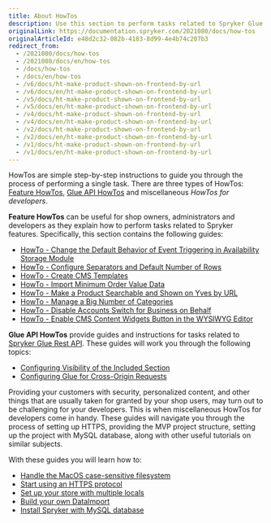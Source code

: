 ```yaml
---
title: About HowTos
description: Use this section to perform tasks related to Spryker Glue Rest API and Spryker features
originalLink: https://documentation.spryker.com/2021080/docs/how-tos
originalArticleId: e48d2c32-082b-4183-8d99-4e4b74c207b3
redirect_from:
  - /2021080/docs/how-tos
  - /2021080/docs/en/how-tos
  - /docs/how-tos
  - /docs/en/how-tos
  - /v6/docs/ht-make-product-shown-on-frontend-by-url
  - /v6/docs/en/ht-make-product-shown-on-frontend-by-url
  - /v5/docs/ht-make-product-shown-on-frontend-by-url
  - /v5/docs/en/ht-make-product-shown-on-frontend-by-url
  - /v4/docs/ht-make-product-shown-on-frontend-by-url
  - /v4/docs/en/ht-make-product-shown-on-frontend-by-url
  - /v2/docs/ht-make-product-shown-on-frontend-by-url
  - /v2/docs/en/ht-make-product-shown-on-frontend-by-url
  - /v1/docs/ht-make-product-shown-on-frontend-by-url
  - /v1/docs/en/ht-make-product-shown-on-frontend-by-url
---
```


HowTos are simple step-by-step instructions to guide you through the process of performing a single task. There are three types of HowTos: [Feature HowTos](/docs/scos/dev/tutorials-and-howtos/{{page.version}}/howtos/feature-howtos/feature-howtos.html), [Glue API HowTos](/docs/scos/dev/tutorials-and-howtos/{{page.version}}/howtos/glue-api-howtos/glue-api-howtos.html) and miscellaneous _HowTos for developers_.

**Feature HowTos** can be useful for shop owners, administrators and developers as they explain how to perform tasks related to Spryker features. Specifically, this section contains the following guides:

* [HowTo - Change the Default Behavior of Event Triggering in Availability Storage Module](/docs/scos/dev/tutorials-and-howtos/{{page.version}}/howtos/howto-change-the-default-behavior-of-event-triggering-in-the-availabilitystorage-module.html)
* [HowTo - Configure Separators and Default Number of Rows](https://documentation.spryker.com/2021080/docs/ht-configure-separators-default-number-rows)
* [HowTo - Create CMS Templates](/docs/scos/dev/tutorials-and-howtos/{{page.version}}/howtos/feature-howtos/cms/howto-create-cms-templates.html)
* [HowTo - Import Minimum Order Value Data](https://documentation.spryker.com/2021080/docs/ht-import-minimum-order-value-data-201903)
* [HowTo - Make a Product Searchable and Shown on Yves by URL](/docs/scos/dev/tutorials-and-howtos/{{page.version}}/howtos/feature-howtos/howto-make-a-product-searchable-and-shown-on-the-storefront.html)
* [HowTo - Manage a Big Number of Categories](/docs/scos/dev/tutorials-and-howtos/{{page.version}}/howtos/feature-howtos/howto-manage-a-big-number-of-categories.html)
* [HowTo - Disable Accounts Switch for Business on Behalf](https://documentation.spryker.com/2021080/docs/ht-disable-accounts-switch-for-bob-201907)
* [HowTo - Enable CMS Content Widgets Button in the WYSIWYG Editor](https://documentation.spryker.com/2021080/docs/ht-enable-cms-content-widgets-button-201907)
<!--* How to - Use Blocks-->

**Glue API HowTos**  provide guides and instructions for tasks related to [Spryker Glue Rest API](/docs/scos/dev/glue-api-guides/{{page.version}}/glue-rest-api.html). These guides will work you through the following topics:

* [Configuring Visibility of the Included Section](/docs/scos/dev/tutorials-and-howtos/{{page.version}}/howtos/glue-api-howtos/configuring-visibility-of-the-included-section.html)
* [Configuring Glue for Cross-Origin Requests](/docs/scos/dev/tutorials-and-howtos/{{page.version}}/howtos/glue-api-howtos/configuring-glue-for-cross-origin-requests.html)

Providing your customers with security, personalized content, and other things that are usually taken for granted by your shop users, may turn out to be challenging for your developers. This is when miscellaneous HowTos for developers come in handy. These guides will navigate you through the process of setting up HTTPS, providing the MVP project structure, setting up the project with MySQL database, along with other useful tutorials on similar subjects.

With these guides you will learn how to:

* [Handle the MacOS case-sensitive filesystem](/docs/scos/dev/tutorials-and-howtos/{{page.version}}/howtos/howto-handle-case-sensitive-file-system-on-mac-os.html)
* [Start using an HTTPS protocol](/docs/scos/dev/tutorials-and-howtos/{{page.version}}/howtos/howto-force-https.html)
* [Set up your store with multiple locals](/docs/scos/dev/tutorials-and-howtos/{{page.version}}/howtos/howto-set-up-stores-with-multiple-locales.html)
* [Build your own DataImport](/docs/scos/dev/developer-guides/{{page.version}}/development-guide/data-import/creating-a-data-importer.html)
* [Install Spryker with MySQL database](/docs/scos/dev/developer-guides/{{page.version}}/development-guide/data-import/creating-a-data-importer.html/ht-setup-spryker-with-mysql)
